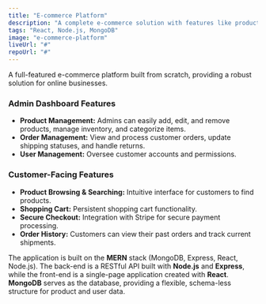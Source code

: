 ```yaml
---
title: "E-commerce Platform"
description: "A complete e-commerce solution with features like product management, shopping cart, and payment integration, using a MERN stack."
tags: "React, Node.js, MongoDB"
image: "e-commerce-platform"
liveUrl: "#"
repoUrl: "#"
---
```


A full-featured e-commerce platform built from scratch, providing a robust solution for online businesses.

### Admin Dashboard Features

*   **Product Management:** Admins can easily add, edit, and remove products, manage inventory, and categorize items.
*   **Order Management:** View and process customer orders, update shipping statuses, and handle returns.
*   **User Management:** Oversee customer accounts and permissions.

### Customer-Facing Features

*   **Product Browsing & Searching:** Intuitive interface for customers to find products.
*   **Shopping Cart:** Persistent shopping cart functionality.
*   **Secure Checkout:** Integration with Stripe for secure payment processing.
*   **Order History:** Customers can view their past orders and track current shipments.

The application is built on the **MERN** stack (MongoDB, Express, React, Node.js). The back-end is a RESTful API built with **Node.js** and **Express**, while the front-end is a single-page application created with **React**. **MongoDB** serves as the database, providing a flexible, schema-less structure for product and user data.
